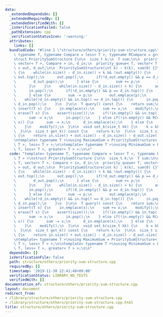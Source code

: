 ```yaml
---
data:
  _extendedDependsOn: []
  _extendedRequiredBy: []
  _extendedVerifiedWith: []
  _isVerificationFailed: false
  _pathExtension: cpp
  _verificationStatusIcon: ':warning:'
  attributes:
    links: []
  bundledCode: "#line 1 \"structure/others/priority-sum-structure.cpp\"\ntemplate<\
    \ typename T, typename Compare = less< T >, typename RCompare = greater< T > >\n\
    struct PrioritySumStructure {\n\n  size_t k;\n  T sum;\n\n  priority_queue< T,\
    \ vector< T >, Compare > in, d_in;\n  priority_queue< T, vector< T >, RCompare\
    \ > out, d_out;\n\n  PrioritySumStructure(int k) : k(k), sum(0) {}\n\n  void modify()\
    \ {\n    while(in.size() - d_in.size() < k && !out.empty()) {\n      auto p =\
    \ out.top();\n      out.pop();\n      if(!d_out.empty() && p == d_out.top()) {\n\
    \        d_out.pop();\n      } else {\n        sum += p;\n        in.emplace(p);\n\
    \      }\n    }\n    while(in.size() - d_in.size() > k) {\n      auto p = in.top();\n\
    \      in.pop();\n      if(!d_in.empty() && p == d_in.top()) {\n        d_in.pop();\n\
    \      } else {\n        sum -= p;\n        out.emplace(p);\n      }\n    }\n\
    \    while(!d_in.empty() && in.top() == d_in.top()) {\n      in.pop();\n     \
    \ d_in.pop();\n    }\n  }\n\n  T query() const {\n    return sum;\n  }\n\n  void\
    \ insert(T x) {\n    in.emplace(x);\n    sum += x;\n    modify();\n  }\n\n  void\
    \ erase(T x) {\n    assert(size());\n    if(!in.empty() && in.top() == x) {\n\
    \      sum -= x;\n      in.pop();\n    } else if(!in.empty() && RCompare()(in.top(),\
    \ x)) {\n      sum -= x;\n      d_in.emplace(x);\n    } else {\n      d_out.emplace(x);\n\
    \    }\n    modify();\n  }\n\n  void set_k(size_t kk) {\n    k = kk;\n    modify();\n\
    \  }\n\n  size_t get_k() const {\n    return k;\n  }\n\n  size_t size() const\
    \ {\n    return in.size() + out.size() - d_in.size() - d_out.size();\n  }\n};\n\
    \ntemplate< typename T >\nusing MaximumSum = PrioritySumStructure< T, greater<\
    \ T >, less< T > >;\n\ntemplate< typename T >\nusing MinimumSum = PrioritySumStructure<\
    \ T, less< T >, greater< T > >;\n\n"
  code: "template< typename T, typename Compare = less< T >, typename RCompare = greater<\
    \ T > >\nstruct PrioritySumStructure {\n\n  size_t k;\n  T sum;\n\n  priority_queue<\
    \ T, vector< T >, Compare > in, d_in;\n  priority_queue< T, vector< T >, RCompare\
    \ > out, d_out;\n\n  PrioritySumStructure(int k) : k(k), sum(0) {}\n\n  void modify()\
    \ {\n    while(in.size() - d_in.size() < k && !out.empty()) {\n      auto p =\
    \ out.top();\n      out.pop();\n      if(!d_out.empty() && p == d_out.top()) {\n\
    \        d_out.pop();\n      } else {\n        sum += p;\n        in.emplace(p);\n\
    \      }\n    }\n    while(in.size() - d_in.size() > k) {\n      auto p = in.top();\n\
    \      in.pop();\n      if(!d_in.empty() && p == d_in.top()) {\n        d_in.pop();\n\
    \      } else {\n        sum -= p;\n        out.emplace(p);\n      }\n    }\n\
    \    while(!d_in.empty() && in.top() == d_in.top()) {\n      in.pop();\n     \
    \ d_in.pop();\n    }\n  }\n\n  T query() const {\n    return sum;\n  }\n\n  void\
    \ insert(T x) {\n    in.emplace(x);\n    sum += x;\n    modify();\n  }\n\n  void\
    \ erase(T x) {\n    assert(size());\n    if(!in.empty() && in.top() == x) {\n\
    \      sum -= x;\n      in.pop();\n    } else if(!in.empty() && RCompare()(in.top(),\
    \ x)) {\n      sum -= x;\n      d_in.emplace(x);\n    } else {\n      d_out.emplace(x);\n\
    \    }\n    modify();\n  }\n\n  void set_k(size_t kk) {\n    k = kk;\n    modify();\n\
    \  }\n\n  size_t get_k() const {\n    return k;\n  }\n\n  size_t size() const\
    \ {\n    return in.size() + out.size() - d_in.size() - d_out.size();\n  }\n};\n\
    \ntemplate< typename T >\nusing MaximumSum = PrioritySumStructure< T, greater<\
    \ T >, less< T > >;\n\ntemplate< typename T >\nusing MinimumSum = PrioritySumStructure<\
    \ T, less< T >, greater< T > >;\n\n"
  dependsOn: []
  isVerificationFile: false
  path: structure/others/priority-sum-structure.cpp
  requiredBy: []
  timestamp: '2019-11-30 22:41:48+09:00'
  verificationStatus: LIBRARY_NO_TESTS
  verifiedWith: []
documentation_of: structure/others/priority-sum-structure.cpp
layout: document
redirect_from:
- /library/structure/others/priority-sum-structure.cpp
- /library/structure/others/priority-sum-structure.cpp.html
title: structure/others/priority-sum-structure.cpp
---
```

